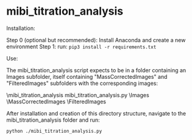 # mibi_titration_analysis

Installation:

Step 0 (optional but recommended): Install Anaconda and create a new environment
Step 1: run: `pip3 install -r requirements.txt`

Use:

The mibi_titration_analysis script expects to be in a folder containing an Images subfolder, itself containing "MassCorrectedImages" and "FilteredImages" subfolders with the corresponding images:

\mibi_titration_analysis 
    mibi_titration_analysis.py
    \Images
        \MassCorrectedImages
        \FilteredImages

After installation and creation of this directory structure, navigate to the mibi_titration_analysis folder and run:

`python ./mibi_titration_analysis.py`
